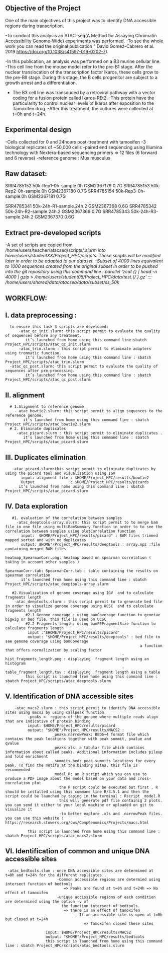 
## Objective of the Project 


One of the main objectives of this project was to identify DNA accessible regions during transcription.

 -To conduct this analysis an ATAC-seq(A Method for Assaying Chromatin Accessibility Genome-Wide) experiments was performed. 
 -To see the whole work you can read the original publication " David Gomez-Cabrero et al. 2019 https://doi.org/10.1038/s41597-019-0202-7). 

 -In this publication, an analysis was performed on a B3 murine cellular line. 
 -This cell line from the mouse model refer to the pre-B1 stage. After the nuclear translocation of the transcription factor Ikaros, 
  these cells grow to the pre-BII stage. During this stage, the B cells progenitor are subject to a growth arrest and a 
  differentiation.
 - The B3 cell line was transduced by a retroviral pathway with a vector coding for a fusion protein called 
Ikaros-REt2. 
 -This protein have the particularity to control nuclear levels of Ikaros after exposition to the Tamoxifen drug.
 -After this treatment, the cultures were collected at t=0h and t=24h.

## Experimental design

 -Cells collected for 0 and 24hours post-treatment with tamoxifen
 -3 biological replicates of ~50,000 cells
 -paired end sequencing using Illumina technology with Nextera-based sequencing primers => 12 files (6 forward and 6 reverse)
 -reference genome : Mus musculus

## Raw dataset:
SRR4785152  50k-Rep1-0h-sample.0h   GSM2367179  0.7G
SRR4785153  50k-Rep2-0h-sample.0h   GSM2367180  0.7G
SRR4785154  50k-Rep3-0h-sample.0h   GSM2367181  0.7G

SRR4785341  50k-24h-R1-sample.24h.2 GSM2367368  0.6G
SRR4785342  50k-24h-R2-sample.24h.2 GSM2367369  0.7G
SRR4785343  50k-24h-R3-sample.24h.2 GSM2367370  0.6G



## Extract pre-developed scripts
-A set of scripts are copied from /home/users/teacher/atacseq/scripts/*.slurm  into home/users/studentXX/Project_HPC/scripts.
These scripts will be modified later in order to be adapted to our dataset.
-Subset of 4000 lines equivalent to 1000 sequences created from the original subset in order to be pushed into the git repository 
  using this command line : 
 parallel 'zcat {} | head -n 4000 | gzip > /home/users/student05/Project_HPC/data/test.{/.}.gz' ::: /home/users/shared/data/atacseq/data/subset/ss_50k*
   
## WORKFLOW:

 ## I. data preprocessing :
      to ensure this task 3 scripts are developed:
          -atac_qc_init.slurm: this script permit to evaluate the quality of sequences before any treatment. 
             it’s launched from home using this command line:sbatch Project_HPC/scripts/atac_qc_init.slurm
          -atac_trim.slurm : this script permit to eliminate adapters using trommatic function. 
             it’s launched from home using this command line : sbatch Project_HPC/scripts/atac_trim.slurm
  	  -atac_qc_post.slurm: this script permit to evaluate the quality of sequences after pre-processing. 
             it’s launched from home using this command line : sbatch Project_HPC/scripts/atac_qc_post.slurm

## II. alignment
      # 1.Alignment to reference genome        
        - atac_bowtie2.slurm: this script permit to align sequences to the reference genome.
            it’s launched from home using this command line : sbatch Project_HPC/scripts/atac_bowtie2.slurm
      # 2. Eliminate duplicates
         -atac_picard.slurm : this script permit to eliminate duplicates . 
            it's launched from home using this command line : sbatch Project_HPC/scripts/atac_picard.slurm

## III. Duplicates elimination
       -atac_picard.slurm:this script permit to eliminate duplicates by using the picard tool and visualization using IGV
           input: alignment file : $HOME/Project_HPC/results/bowtie2
           Output                : $HOME/Project_HPC/results/picards
          it’s launched from home using this command line : sbatch Project_HPC/scripts/atac_picard.slurm

## IV. Data exploration
       #1. evaluation of the correlation between samples
         -atac_deeptools-array.slurm: this script permit to to merge bam file in one file using multiBamSummary function in order to to see the correlation between samples using plotCorrelation function
           input:  $HOME/Project_HPC/results/picard" : BAM files trimmed mapped sorted and with no duplicates
           output: $HOME"/Project_HPC/results/deeptools : array.npz :file containing merged BAM files
                                                          heatmap_SpearmanCorr.png: heatmap based on spearman correlation ( taking in account other samples )
                                                          SpearmanCorr.tab: SpearmanCorr.tab : table containing the results on spearman correlation
           it’s launched from home using this command line : sbatch Project_HPC/scripts/atac_deeptools-array.slurm
       
       #2.Visualization of genome coverage using IGV  and to calculate fragments length   
        -atac_deeptools.slurm : this script permit to to generate bed file in order to visualize genome coverage using UCSC  and to calculate fragments length
             #2.1 Genome coverage : using banCoverage function to genetae bigwig or bed file. this file is used on UCSC                  
             #2.2 Fragments length: using bamPEFragmentSize function to calculate fragments length
              input :"$HOME/Project_HPC/results/picard"
              output: "$HOME/Project_HPC/results/deeptools" : bed file to see genome coverage using bamCoverage 
                                                                a function that offers normalization by scaling factor
                                                        -hist_fragments_length.png : displaying  fragment length using an histogram
                                                        -table_fragment_length.tsv : displaying  fragment length using a table
             this script is launched from home using this command line : sbatch Project_HPC/scripts/atac_deeptools.slurm
           

## V. Identification of DNA accessible sites
        -atac_macs2.slurm : this script permit to identify DNA accessible sites using macs2 by using callpeak function
              -peaks =  regions of the genome where multiple reads align that are indicative of protein binding
              input: $HOME/Project_HPC/results/picard
              output: "$HOME"/Project_HPC/results/MACS2 : 
                         _peaks.narrowPeak: BED6+4 format file which contains the peak locations together with peak summit, pvalue and qvalue
                         _peaks.xls: a tabular file which contains information about called peaks. Additional information includes pileup and fold enrichment
                         _summits.bed: peak summits locations for every peak. To find the motifs at the binding sites, this file is recommended
                         _model.R: an R script which you can use to produce a PDF image about the model based on your data and cross-correlation plot
                            the R script could be executed but first , R should be installed using this command line R/3.5.1 and then the script could be launched by taping in the terminal : Rscript _model.R 
                            this will generate pdf file containig 2 plots. you can send it either to your local machine or uploaded on git to visualize it
                            -to better explore .xls and .narrowPeak files. you can use this website : https://research.stowers.org/cws/CompGenomics/Projects/macs.html 

              this script is launched from home using this command line : sbatch Project_HPC/scripts/atac_macs2.slurm



## VI. Identification of common and unique DNA accessible sites    
     -atac_bedtools.slum : once DNA accessible sites are determined at t=0h and t=24h for the different replicates .
                           -Common accessible regions are determied using intersect function of bedtools
                              => Peaks are found at t=0h and t=24h => No effect of tamoxifen 
                           -unique accissible regions of each condition are determined using the option -v of 
                             the function intersect of bedtools. 
                              => there is an effect of tamoxifen
                                   - If an accessible site is open at t=0h but closed at t=24h 
                                       => Tamoxifen closed these sites 
             
                      input: $HOME/Project_HPC/results/MACS2
                      output: "$HOME"/Project_HPC/results/bedtools                                                             
       	              this script is launched from home using this command line : sbatch Project_HPC/scripts/atac_bedtools.slurm
            
